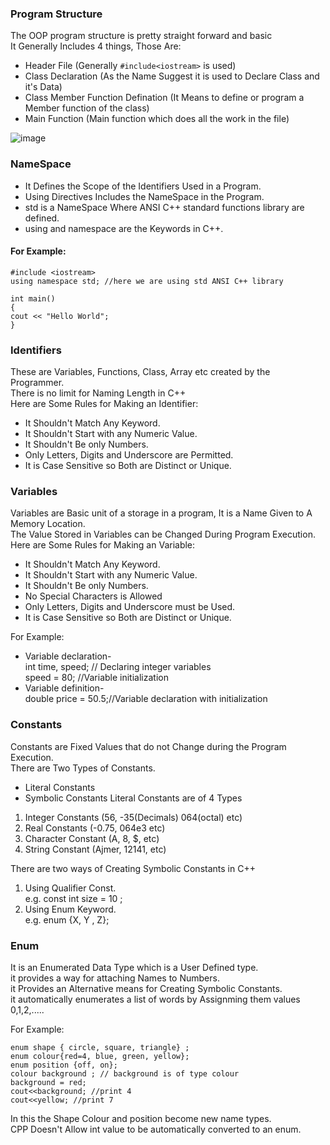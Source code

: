 ### Program Structure
The OOP program structure is pretty straight forward and basic   
It Generally Includes 4 things, Those Are:
+ Header File (Generally `#include<iostream>` is used)
+ Class Declaration (As the Name Suggest it is used to Declare Class and it's Data)
+ Class Member Function Defination (It Means to define or program a Member function of the class)
+ Main Function (Main function which does all the work in the file)

  
![image](https://github.com/abirxgpt/Sem-3rd/assets/142162873/e91c4be4-90f5-403c-88ac-8a3867b02e3c)


### NameSpace
+ It Defines the Scope of the Identifiers Used in a Program.
+ Using Directives Includes the NameSpace in the Program.
+ std is a NameSpace Where ANSI C++ standard functions library are defined.
+ using and namespace are the Keywords in C++.

#### For Example:
```
#include <iostream>
using namespace std; //here we are using std ANSI C++ library

int main()
{
cout << "Hello World";
}
```

### Identifiers
These are Variables, Functions, Class, Array etc created by the Programmer.   
There is no limit for Naming Length in C++   
Here are Some Rules for Making an Identifier:
+ It Shouldn't Match Any Keyword.
+ It Shouldn't Start with any Numeric Value.
+ It Shouldn't Be only Numbers.
+ Only Letters, Digits and Underscore are Permitted.
+ It is Case Sensitive so Both are Distinct or Unique.

### Variables
Variables are Basic unit of a storage in a program, It is a Name Given to A Memory Location.   
The Value Stored in Variables can be Changed During Program Execution.   
Here are Some Rules for Making an Variable:
+ It Shouldn't Match Any Keyword.
+ It Shouldn't Start with any Numeric Value.
+ It Shouldn't Be only Numbers.
+ No Special Characters is Allowed
+ Only Letters, Digits and Underscore must be Used.
+ It is Case Sensitive so Both are Distinct or Unique.

For Example:    
+ Variable declaration-       
 int time, speed; // Declaring integer variables      
 speed = 80; //Variable initialization       
+ Variable definition-         
 double price = 50.5;//Variable declaration with initialization       

### Constants
Constants are Fixed Values that do not Change during the Program Execution.         
There are Two Types of Constants.   
+ Literal Constants
+ Symbolic Constants
Literal Constants are of 4 Types        
1. Integer Constants (56, -35(Decimals) 064(octal) etc)
2. Real Constants (-0.75, 064e3 etc)
3. Character Constant (A, 8, $, etc)
4. String Constant (Ajmer, 12141, etc)

There are two ways of Creating Symbolic Constants in C++
1. Using Qualifier Const.   
e.g. const int size = 10 ;  
2. Using Enum Keyword.    
e.g. enum {X, Y , Z};

### Enum
It is an Enumerated Data Type which is a User Defined type.   
it provides a way for attaching Names to Numbers.    
it Provides an Alternative means for Creating Symbolic Constants.    
it automatically enumerates a list of words by Assignming them values 0,1,2,.....       

For Example: 
```
enum shape { circle, square, triangle} ;
enum colour{red=4, blue, green, yellow};
enum position {off, on};
colour background ; // background is of type colour
background = red;
cout<<background; //print 4
cout<<yellow; //print 7
```
In this the Shape Colour and position become new name types.    
CPP Doesn't Allow int value to be automatically converted to an enum.    


